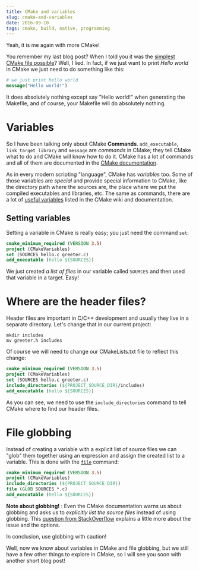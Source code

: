 ```yaml
---
title: CMake and variables
slug: cmake-and-variables
date: 2016-09-10
tags: cmake, build, native, programming
---
```


Yeah, it is me again with more CMake!

You remember my last blog post? When I told you it was the [simplest CMake file possible]({filename}/2016-09-the-simplest-cmake-possible.md)? Well, I lied. In fact, if we just want to print _Hello world_ in CMake we just need to do something like this:

```cmake
# we just print hello world
message("Hello world!")
```

It does absolutely nothing except say "Hello world!" when generating the Makefile, and of course, your Makefile will do absolutely nothing.

# Variables

So I have been talking only about CMake **Commands**. `add_executable`, `link_target_library` and `message` are _commands_ in CMake; they tell CMake what to do and CMake will know how to do it. CMake has a lot of commands and all of them are documented in the [CMake documentation](http://cmake.org/cmake/help/v3.6/manual/cmake-commands.7.html).

As in every modern scripting "language", CMake has _variables_ too. Some of those variables are _special_ and provide special information to CMake, like the directory path where the sources are, the place where we put the compiled executables and libraries, etc. The same as commands, there are a lot of [useful variables](https://cmake.org/Wiki/CMake_Useful_Variables) listed in the CMake wiki and documentation.

## Setting variables

Setting a variable in CMake is really easy; you just need the command `set`:

```cmake
cmake_minimum_required (VERSION 3.5)
project (CMakeVariables)
set (SOURCES hello.c greeter.c)
add_executable (hello ${SOURCES})
```

We just created _a list of files_ in our variable called `SOURCES` and then used that variable in a target. Easy!

# Where are the header files?

Header files are important in C/C++ development and usually they live in a separate directory. Let's change that in our current project:

```console
mkdir includes
mv greeter.h includes
```

Of course we will need to change our CMakeLists.txt file to reflect this change:

```cmake
cmake_minimum_required (VERSION 3.5)
project (CMakeVariables)
set (SOURCES hello.c greeter.c)
include_directories (${PROJECT_SOURCE_DIR}/includes)
add_executable (hello ${SOURCES})
```

As you can see, we need to use the `include_directories` command to tell CMake where to find our header files.

# File globbing

Instead of creating a variable with a explicit list of source files we can "glob" them together using an expression and assign the created list to a variable. This is done with the [`file`](https://cmake.org/cmake/help/v3.6/command/file.html?highlight=glob#file) command:

```cmake
cmake_minimum_required (VERSION 3.5)
project (CMakeVariables)
include_directories (${PROJECT_SOURCE_DIR})
file (GLOB SOURCES *.c)
add_executable (hello ${SOURCES})
```

**Note about globbing!** : Even the CMake documentation warns us about globbing and asks us to _explicitly list the source files_ instead of using globbing. This [question from StackOverflow](http://stackoverflow.com/questions/1027247/best-way-to-specify-sourcefiles-in-cmake) explains a little more about the issue and the options.

In conclusion, use globbing with caution!

Well, now we know about variables in CMake and file globbing, but we still have a few other things to explore in CMake, so I will see you soon with another short blog post!
